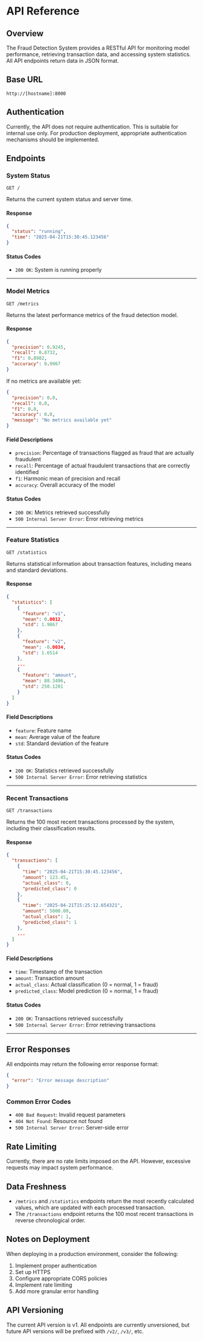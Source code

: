 # API Reference

## Overview

The Fraud Detection System provides a RESTful API for monitoring model performance, retrieving transaction data, and accessing system statistics. All API endpoints return data in JSON format.

## Base URL

```
http://[hostname]:8000
```

## Authentication

Currently, the API does not require authentication. This is suitable for internal use only. For production deployment, appropriate authentication mechanisms should be implemented.

## Endpoints

### System Status

```
GET /
```

Returns the current system status and server time.

#### Response

```json
{
  "status": "running",
  "time": "2025-04-21T15:30:45.123456"
}
```

#### Status Codes

- `200 OK`: System is running properly

---

### Model Metrics

```
GET /metrics
```

Returns the latest performance metrics of the fraud detection model.

#### Response

```json
{
  "precision": 0.9245,
  "recall": 0.8732,
  "f1": 0.8982,
  "accuracy": 0.9967
}
```

If no metrics are available yet:

```json
{
  "precision": 0.0,
  "recall": 0.0,
  "f1": 0.0,
  "accuracy": 0.0,
  "message": "No metrics available yet"
}
```

#### Field Descriptions

- `precision`: Percentage of transactions flagged as fraud that are actually fraudulent
- `recall`: Percentage of actual fraudulent transactions that are correctly identified
- `f1`: Harmonic mean of precision and recall
- `accuracy`: Overall accuracy of the model

#### Status Codes

- `200 OK`: Metrics retrieved successfully
- `500 Internal Server Error`: Error retrieving metrics

---

### Feature Statistics

```
GET /statistics
```

Returns statistical information about transaction features, including means and standard deviations.

#### Response

```json
{
  "statistics": [
    {
      "feature": "v1",
      "mean": 0.0012,
      "std": 1.9867
    },
    {
      "feature": "v2",
      "mean": -0.0034,
      "std": 1.6514
    },
    ...
    {
      "feature": "amount",
      "mean": 88.3496,
      "std": 250.1201
    }
  ]
}
```

#### Field Descriptions

- `feature`: Feature name
- `mean`: Average value of the feature
- `std`: Standard deviation of the feature

#### Status Codes

- `200 OK`: Statistics retrieved successfully
- `500 Internal Server Error`: Error retrieving statistics

---

### Recent Transactions

```
GET /transactions
```

Returns the 100 most recent transactions processed by the system, including their classification results.

#### Response

```json
{
  "transactions": [
    {
      "time": "2025-04-21T15:30:45.123456",
      "amount": 123.45,
      "actual_class": 0,
      "predicted_class": 0
    },
    {
      "time": "2025-04-21T15:25:12.654321",
      "amount": 5000.00,
      "actual_class": 1,
      "predicted_class": 1
    },
    ...
  ]
}
```

#### Field Descriptions

- `time`: Timestamp of the transaction
- `amount`: Transaction amount
- `actual_class`: Actual classification (0 = normal, 1 = fraud)
- `predicted_class`: Model prediction (0 = normal, 1 = fraud)

#### Status Codes

- `200 OK`: Transactions retrieved successfully
- `500 Internal Server Error`: Error retrieving transactions

---

## Error Responses

All endpoints may return the following error response format:

```json
{
  "error": "Error message description"
}
```

### Common Error Codes

- `400 Bad Request`: Invalid request parameters
- `404 Not Found`: Resource not found
- `500 Internal Server Error`: Server-side error

## Rate Limiting

Currently, there are no rate limits imposed on the API. However, excessive requests may impact system performance.

## Data Freshness

- `/metrics` and `/statistics` endpoints return the most recently calculated values, which are updated with each processed transaction.
- The `/transactions` endpoint returns the 100 most recent transactions in reverse chronological order.

## Notes on Deployment

When deploying in a production environment, consider the following:

1. Implement proper authentication
2. Set up HTTPS
3. Configure appropriate CORS policies
4. Implement rate limiting
5. Add more granular error handling

## API Versioning

The current API version is v1. All endpoints are currently unversioned, but future API versions will be prefixed with `/v2/`, `/v3/`, etc.
